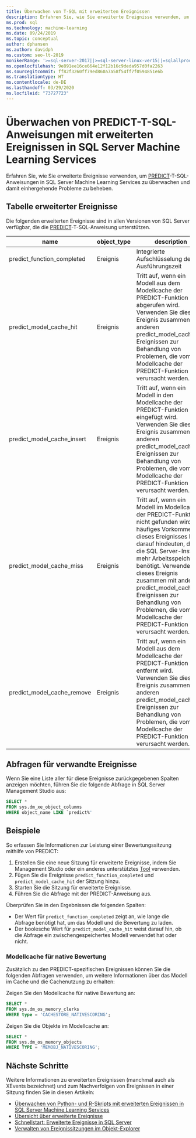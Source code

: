 ```yaml
---
title: Überwachen von T-SQL mit erweiterten Ereignissen
description: Erfahren Sie, wie Sie erweiterte Ereignisse verwenden, um PREDICT-T-SQL-Anweisungen in SQL Server Machine Learning Services zu überwachen und damit einhergehende Probleme zu beheben.
ms.prod: sql
ms.technology: machine-learning
ms.date: 09/24/2019
ms.topic: conceptual
author: dphansen
ms.author: davidph
ms.custom: seo-lt-2019
monikerRange: '>=sql-server-2017||>=sql-server-linux-ver15||=sqlallproducts-allversions'
ms.openlocfilehash: 9e891ee16ce664e12f12b16c9deda957d0fa2263
ms.sourcegitcommit: ff82f3260ff79ed860a7a58f54ff7f0594851e6b
ms.translationtype: HT
ms.contentlocale: de-DE
ms.lasthandoff: 03/29/2020
ms.locfileid: "73727723"
---
```

# <a name="monitor-predict-t-sql-statements-with-extended-events-in-sql-server-machine-learning-services"></a>Überwachen von PREDICT-T-SQL-Anweisungen mit erweiterten Ereignissen in SQL Server Machine Learning Services

Erfahren Sie, wie Sie erweiterte Ereignisse verwenden, um [PREDICT](../../t-sql/queries/predict-transact-sql.md)-T-SQL-Anweisungen in SQL Server Machine Learning Services zu überwachen und damit einhergehende Probleme zu beheben.

## <a name="table-of-extended-events"></a>Tabelle erweiterter Ereignisse

Die folgenden erweiterten Ereignisse sind in allen Versionen von SQL Server verfügbar, die die [PREDICT](https://docs.microsoft.com/sql/t-sql/queries/predict-transact-sql)-T-SQL-Anweisung unterstützen. 

|name |object_type|description| 
|----|----|----|
|predict_function_completed |Ereignis  |Integrierte Aufschlüsselung der Ausführungszeit|
|predict_model_cache_hit |Ereignis|Tritt auf, wenn ein Modell aus dem Modellcache der PREDICT-Funktion abgerufen wird. Verwenden Sie dieses Ereignis zusammen mit anderen predict_model_cache_*-Ereignissen zur Behandlung von Problemen, die vom Modellcache der PREDICT-Funktion verursacht werden.|
|predict_model_cache_insert |Ereignis  |   Tritt auf, wenn ein Modell in den Modellcache der PREDICT-Funktion eingefügt wird. Verwenden Sie dieses Ereignis zusammen mit anderen predict_model_cache_*-Ereignissen zur Behandlung von Problemen, die vom Modellcache der PREDICT-Funktion verursacht werden.    |
|predict_model_cache_miss   |Ereignis|Tritt auf, wenn ein Modell im Modellcache der PREDICT-Funktion nicht gefunden wird. Ein häufiges Vorkommen dieses Ereignisses kann darauf hindeuten, dass die SQL Server-Instanz mehr Arbeitsspeicher benötigt. Verwenden Sie dieses Ereignis zusammen mit anderen predict_model_cache_*-Ereignissen zur Behandlung von Problemen, die vom Modellcache der PREDICT-Funktion verursacht werden.|
|predict_model_cache_remove |Ereignis| Tritt auf, wenn ein Modell aus dem Modellcache der PREDICT-Funktion entfernt wird. Verwenden Sie dieses Ereignis zusammen mit anderen predict_model_cache_*-Ereignissen zur Behandlung von Problemen, die vom Modellcache der PREDICT-Funktion verursacht werden.|

## <a name="query-for-related-events"></a>Abfragen für verwandte Ereignisse

Wenn Sie eine Liste aller für diese Ereignisse zurückgegebenen Spalten anzeigen möchten, führen Sie die folgende Abfrage in SQL Server Management Studio aus:

```sql
SELECT * 
FROM sys.dm_xe_object_columns 
WHERE object_name LIKE `predict%'
```

## <a name="examples"></a>Beispiele

So erfassen Sie Informationen zur Leistung einer Bewertungssitzung mithilfe von PREDICT:

1. Erstellen Sie eine neue Sitzung für erweiterte Ereignisse, indem Sie Management Studio oder ein anderes unterstütztes [Tool](https://docs.microsoft.com/sql/relational-databases/extended-events/extended-events-tools) verwenden.
2. Fügen Sie die Ereignisse `predict_function_completed` und `predict_model_cache_hit` der Sitzung hinzu.
3. Starten Sie die Sitzung für erweiterte Ereignisse.
4. Führen Sie die Abfrage mit der PREDICT-Anweisung aus.

Überprüfen Sie in den Ergebnissen die folgenden Spalten:

+ Der Wert für `predict_function_completed` zeigt an, wie lange die Abfrage benötigt hat, um das Modell und die Bewertung zu laden.
+ Der boolesche Wert für `predict_model_cache_hit` weist darauf hin, ob die Abfrage ein zwischengespeichertes Modell verwendet hat oder nicht. 

### <a name="native-scoring-model-cache"></a>Modellcache für native Bewertung

Zusätzlich zu den PREDICT-spezifischen Ereignissen können Sie die folgenden Abfragen verwenden, um weitere Informationen über das Modell im Cache und die Cachenutzung zu erhalten:

Zeigen Sie den Modellcache für native Bewertung an:

```sql
SELECT *
FROM sys.dm_os_memory_clerks
WHERE type = 'CACHESTORE_NATIVESCORING';
```

Zeigen Sie die Objekte im Modellcache an:

```sql
SELECT *
FROM sys.dm_os_memory_objects
WHERE TYPE = 'MEMOBJ_NATIVESCORING';
```

## <a name="next-steps"></a>Nächste Schritte

Weitere Informationen zu erweiterten Ereignissen (manchmal auch als XEvents bezeichnet) und zum Nachverfolgen von Ereignissen in einer Sitzung finden Sie in diesen Artikeln:

+ [Überwachen von Python- und R-Skripts mit erweiterten Ereignissen in SQL Server Machine Learning Services](extended-events.md)
+ [Übersicht über erweiterte Ereignisse](https://docs.microsoft.com/sql/relational-databases/extended-events/extended-events)
+ [Schnellstart: Erweiterte Ereignisse in SQL Server](https://docs.microsoft.com/sql/relational-databases/extended-events/quick-start-extended-events-in-sql-server)
+ [Verwalten von Ereignissitzungen im Objekt-Explorer](https://docs.microsoft.com/sql/relational-databases/extended-events/manage-event-sessions-in-the-object-explorer)
